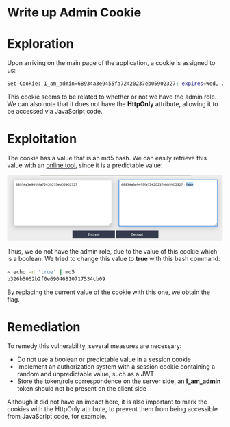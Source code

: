 # Write up Admin Cookie

# Exploration

Upon arriving on the main page of the application, a cookie is assigned to us:  

```bash
Set-Cookie: I_am_admin=68934a3e9455fa72420237eb05902327; expires=Wed, 24-Apr-2024 20:51:16 GMT; Max-Age=3600
```

This cookie seems to be related to whether or not we have the admin role. We can also note that it does not have the **HttpOnly** attribute, allowing it to be accessed via JavaScript code.


# Exploitation

The cookie has a value that is an md5 hash. We can easily retrieve this value with an [online tool](https://md5decrypt.net/), since it is a predictable value:

![Capture d’écran 2024-05-01 à 14.19.46.png](images/Capture_decran_2024-05-01_a_14.19.46.png)

Thus, we do not have the admin role, due to the value of this cookie which is a boolean. We tried to change this value to **true** with this bash command:

```bash
~ echo -n 'true' | md5
b326b5062b2f0e69046810717534cb09
```

By replacing the current value of the cookie with this one, we obtain the flag.

# Remediation

To remedy this vulnerability, several measures are necessary:


- Do not use a boolean or predictable value in a session cookie
- Implement an authorization system with a session cookie containing a random and unpredictable value, such as a JWT
- Store the token/role correspondence on the server side, an **I_am_admin** token should not be present on the client side


Although it did not have an impact here, it is also important to mark the cookies with the HttpOnly attribute, to prevent them from being accessible from JavaScript code, for example.
